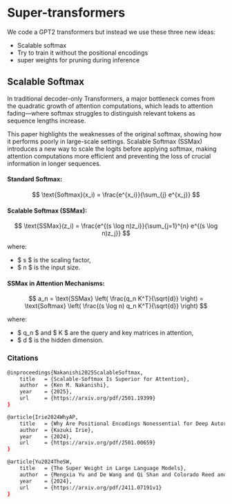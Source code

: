 # Super-transformers
We code a GPT2 transformers  but instead we use these three new ideas: 

- Scalable softmax
- Try to train it without the positional encodings
- super weights for pruning during inference

## Scalable Softmax 

In traditional decoder-only Transformers, a major bottleneck comes from the quadratic growth of attention computations, which leads to attention fading—where softmax struggles to distinguish relevant tokens as sequence lengths increase.

This paper highlights the weaknesses of the original softmax, showing how it performs poorly in large-scale settings. Scalable Softmax (SSMax) introduces a new way to scale the logits before applying softmax, making attention computations more efficient and preventing the loss of crucial information in longer sequences.

#### Standard Softmax:
$$
\text{Softmax}(x_i) = \frac{e^{x_i}}{\sum_{j} e^{x_j}}
$$

#### Scalable Softmax (SSMax):

$$
\text{SSMax}(z_i) = \frac{e^{(s \log n)z_i}}{\sum_{j=1}^{n} e^{(s \log n)z_j}}
$$

where:
- $ s $ is the scaling factor,
- $ n $ is the input size.

#### SSMax in Attention Mechanisms:
$$
a_n = \text{SSMax} \left( \frac{q_n K^T}{\sqrt{d}} \right) = \text{Softmax} \left( \frac{(s \log n) q_n K^T}{\sqrt{d}} \right)
$$

where:
- $ q_n $ and $ K $ are the query and key matrices in attention,
- $ d $ is the hidden dimension.






### Citations

```bash
@inproceedings{Nakanishi2025ScalableSoftmax,
    title   = {Scalable-Softmax Is Superior for Attention},
    author  = {Ken M. Nakanishi},
    year    = {2025},
    url     = {https://arxiv.org/pdf/2501.19399}
}
```

```bash
@article{Irie2024WhyAP,
    title   = {Why Are Positional Encodings Nonessential for Deep Autoregressive Transformers? Revisiting a Petroglyph},
    author  = {Kazuki Irie},
    year    = {2024},
    url     = {https://arxiv.org/pdf/2501.00659}
}
```

```bash
@article{Yu2024TheSW,
    title   = {The Super Weight in Large Language Models},
    author  = {Mengxia Yu and De Wang and Qi Shan and Colorado Reed and Alvin Wan},
    year    = {2024},
    url     = {https://arxiv.org/pdf/2411.07191v1}
}
```